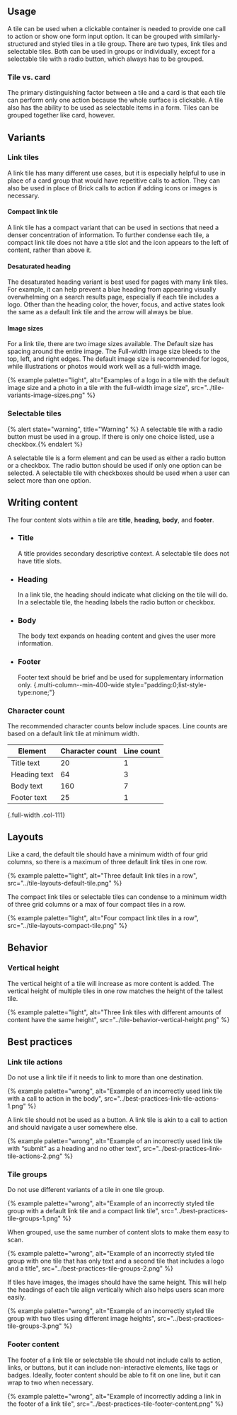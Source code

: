 ## Usage

A tile can be used when a clickable container is needed to provide one call to action or show one form input option. It can be grouped with similarly-structured and styled tiles in a tile group. There are two types, link tiles and selectable tiles. Both can be used in groups or individually, except for a selectable tile with a radio button, which always has to be grouped.

### Tile vs. card

The primary distinguishing factor between a tile and a card is that each tile can perform only one action because the whole surface is clickable. A tile also has the ability to be used as selectable items in a form. Tiles can be grouped together like card, however.

## Variants

### Link tiles

A link tile has many different use cases, but it is especially helpful to use in place of a card group that would have repetitive calls to action. They can also be used in place of Brick calls to action if adding icons or images is necessary.

#### Compact link tile

A link tile has a compact variant that can be used in sections that need a denser concentration of information. To further condense each tile, a compact link tile does not have a title slot and the icon appears to the left of content, rather than above it.

#### Desaturated heading

The desaturated heading variant is best used for pages with many link tiles. For example, it can help prevent a blue heading from appearing visually overwhelming on a search results page, especially if each tile includes a logo. Other than the heading color, the hover, focus, and active states look the same as a default link tile and the arrow will always be blue.

#### Image sizes

For a link tile, there are two image sizes available. The Default size has spacing around the entire image. The Full-width image size bleeds to the top, left, and right edges. The default image size is recommended for logos, while illustrations or photos would work well as a full-width image.

{% example palette="light",
        alt="Examples of a logo in a tile with the default image size and a photo in a tile with the full-width image size",
        src="../tile-variants-image-sizes.png" %}

### Selectable tiles

{% alert state="warning", title="Warning" %}
A selectable tile with a radio button must be used in a group. If there is only one choice listed, use a checkbox.{% endalert %}

A selectable tile is a form element and can be used as either a radio button or a checkbox. The radio button should be used if only one option can be selected. A selectable tile with checkboxes should be used when a user can select more than one option.

## Writing content

The four content slots within a tile are <strong>title</strong>, <strong>heading</strong>, <strong>body</strong>, and <strong>footer</strong>.

- ### Title 
  A title provides secondary descriptive context. A selectable tile does not have title slots.

- ### Heading
  In a link tile, the heading should indicate what clicking on the tile will do. In a selectable tile, the heading labels the radio button or checkbox.

- ### Body
  The body text expands on heading content and gives the user more information.

- ### Footer
  Footer text should be brief and be used for supplementary information only.
  {.multi-column--min-400-wide style="padding:0;list-style-type:none;"}

### Character count

The recommended character counts below include spaces. Line counts are based on a default link tile at minimum width.

| Element                  | Character count  | Line count |
| -------------------------| ---------------- | ---------- |
| Title text               | 20               | 1          |
| Heading text             | 64               | 3          |
| Body text                | 160              | 7          |
| Footer text              | 25               | 1          |

{.full-width .col-111}

## Layouts

Like a card, the default tile should have a minimum width of four grid columns, so there is a maximum of three default link tiles in one row.

{% example palette="light",
        alt="Three default link tiles in a row",
        src="../tile-layouts-default-tile.png" %}

The compact link tiles or selectable tiles can condense to a minimum width of three grid columns or a max of four compact tiles in a row.

{% example palette="light",
        alt="Four compact link tiles in a row",
        src="../tile-layouts-compact-tile.png" %}

## Behavior

### Vertical height

The vertical height of a tile will increase as more content is added. The vertical height of multiple tiles in one row matches the height of the tallest tile.

{% example palette="light",
        alt="Three link tiles with different amounts of content have the same height",
        src="../tile-behavior-vertical-height.png" %}

## Best practices

### Link tile actions

Do not use a link tile if it needs to link to more than one destination.

{% example palette="wrong",
        alt="Example of an incorrectly used link tile with a call to action in the body",
        src="../best-practices-link-tile-actions-1.png" %}

A link tile should not be used as a button. A link tile is akin to a call to action and should navigate a user somewhere else.

{% example palette="wrong",
        alt="Example of an incorrectly used link tile with “submit” as a heading and no other text",
        src="../best-practices-link-tile-actions-2.png" %}

### Tile groups

Do not use different variants of a tile in one tile group.

{% example palette="wrong",
        alt="Example of an incorrectly styled tile group with a default link tile and a compact link tile",
        src="../best-practices-tile-groups-1.png" %}

When grouped, use the same number of content slots to make them easy to scan.

{% example palette="wrong",
        alt="Example of an incorrectly styled tile group with one tile that has only text and a second tile that includes a logo and a title",
        src="../best-practices-tile-groups-2.png" %}

If tiles have images, the images should have the same height. This will help the headings of each tile align vertically which also helps users scan more easily.

{% example palette="wrong",
        alt="Example of an incorrectly styled tile group with two tiles using different image heights",
        src="../best-practices-tile-groups-3.png" %}

### Footer content

The footer of a link tile or selectable tile should not include calls to action, links, or buttons, but it can include non-interactive elements, like tags or badges. Ideally, footer content should be able to fit on one line, but it can wrap to two when necessary.

{% example palette="wrong",
        alt="Example of incorrectly adding a link in the footer of a link tile",
        src="../best-practices-tile-footer-content.png" %}